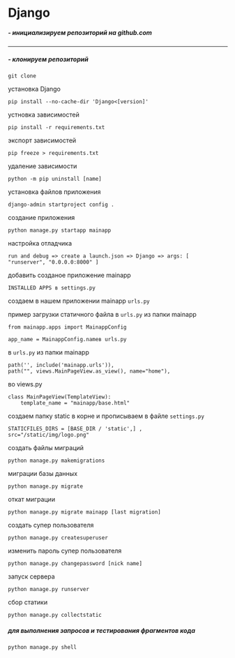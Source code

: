 # Django

##### - инициализируем репозиторий на github.com
***
##### - клонируем репозиторий
```
git clone
```

установка Django
```
pip install --no-cache-dir 'Django<[version]'
```

устновка зависимостей
```
pip install -r requirements.txt
```

экспорт зависимостей
```
pip freeze > requirements.txt
```

удаление зависимости
```
python -m pip uninstall [name]
```

установка файлов приложения
```
django-admin startproject config .
```

создание приложения
```
python manage.py startapp mainapp
```

настройка отладчика
```
run and debug => create a launch.json => Django => args: [ "runserver", "0.0.0.0:8000" ]
```

добавить созданое приложение mainapp
```
INSTALLED APPS в settings.py
```

создаем в нашем приложении mainapp
`
urls.py
`

пример загрузки статичного файла в `urls.py` из папки mainapp
```
from mainapp.apps import MainappConfig 

app_name = MainappConfig.nameв urls.py
```

в `urls.py` из папки mainapp
```
path('', include('mainapp.urls')),
path("", views.MainPageView.as_view(), name="home"),
```

во views.py
```
class MainPageView(TemplateView): 
    template_name = "mainapp/base.html"
```

создаем папку static в корне и прописываем в файле `settings.py`
```
STATICFILES_DIRS = [BASE_DIR / 'static',] , 
src="/static/img/logo.png"
```

создать файлы миграций
```
python manage.py makemigrations
```

миграции базы данных
```
python manage.py migrate
```

откат миграции
```
python manage.py migrate mainapp [last migration]
```

создать супер пользователя
```
python manage.py createsuperuser
```

изменить пароль супер пользователя
```
python manage.py changepassword [nick name]
```

запуск сервера
```
python manage.py runserver
```

сбор статики
```
python manage.py collectstatic
```

##### для выполнения запросов и тестирования фрагментов кода
```
python manage.py shell
```
#####
```

```
#####
```

```
#####
```

```
#####
```

```
#####
```

```
#####
```

```
#####
```

```
#####
```

```
#####
```

```
#####
```

```
#####
```

```
#####
```

```
#####
```

```
#####
```

```
#####
```

```
#####
```

```
#####
```

```
#####
```

```
#####
```

```
#####
```

```
#####
```

```
#####
```

```
#####
```

```
#####
```

```

```

```

```

```

```

```

```

```

```

```

```

```

```

```

```

```

```

```

```

```

```

```

```

```

```

```

```

```

```

```

```

```

```

```

```

```

```

```

```

```

```

```

```

```

```

```

```

```

```

```

```

```

```

```

```

```

```

```

```

```

```

```

```

```

```

```

```

```

```

```

```

```

```

```

```

```

```

```

```

```

```

```

```

```

```

```

```

```

```

```

```

```

```

```

```

```

```

```

```

```

```

```

```

```

```

```

```

```

```

```

```

```

```

```

```

```

```

```

```

```

```

```

```

```

```

```

```

```

```

```

```

```

```

```

```

```

```

```

```

```

```

```

```

```

```

```

```

```

```

```

```

```

```

```

```

```

```

```

```

```

```

```

```

```

```

```

```

```

```

```

```

```

```

```

```

```

```

```

```

```

```

```

```

```

```

```

```

```

```

```

```

```

```

```

```

```

```

```

```

```

```

```

```

```

```

```

```

```

```

```

```

```

```

```

```

```

```

```

```

```

```

```

```

```

```

```

```

```

```

```

```

```

```

```

```

```

```

```

```

```

```

```

```

```

```

```

```

```

```

```

```

```

```

```

```

```

```

```

```

```

```

```

```

```

```

```

```

```

```

```

```

```

```

```

```

```

```

```

```

```

```

```

```

```

```

```

```

```

```

```

```

```

```

```

```

```

```

```

```

```

```

```

```

```

```

```

```

```

```

```

```

```

```

```

```

```

```

```

```

```

```

```

```

```

```

```

```

```

```

```

```

```

```

```

```

```

```

```

```

```

```

```

```

```

```

```

```

```

```

```

```

```

```

```

```

```

```

```

```

```

```

```

```

```

```

```

```

```

```

```

```

```

```

```

```

```

```

```

```

```

```

```a
